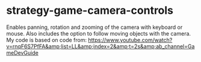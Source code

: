# strategy-game-camera-controls
Enables panning, rotation and zooming of the camera with keyboard or mouse. Also includes the option to follow moving objects with the camera. My code is based on code from: https://www.youtube.com/watch?v=rnqF6S7PfFA&amp;list=LL&amp;index=2&amp;t=2s&amp;ab_channel=GameDevGuide
